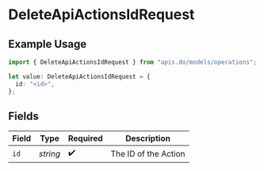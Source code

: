 # DeleteApiActionsIdRequest

## Example Usage

```typescript
import { DeleteApiActionsIdRequest } from "apis.do/models/operations";

let value: DeleteApiActionsIdRequest = {
  id: "<id>",
};
```

## Fields

| Field                | Type                 | Required             | Description          |
| -------------------- | -------------------- | -------------------- | -------------------- |
| `id`                 | *string*             | :heavy_check_mark:   | The ID of the Action |
